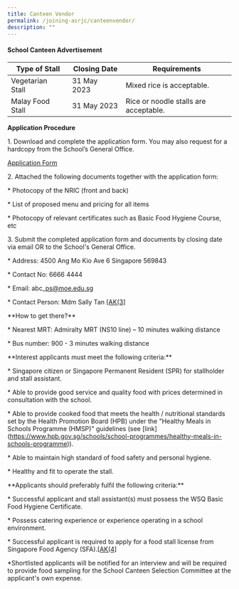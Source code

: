```yaml
---
title: Canteen Vendor
permalink: /joining-asrjc/canteenvendor/
description: ""
---
```

#### School Canteen Advertisement

| **Type of Stall** | **Closing Date** | **Requirements** |
| -------- | -------- | -------- |
| Vegetarian Stall     | 31 May 2023     | Mixed rice is acceptable.    |
| Malay Food Stall | 31 May 2023 | Rice or noodle stalls are acceptable.|

**Application Procedure**

1\. Download and complete the application form. You may also request for a hardcopy from the School’s General Office.

[Application Form](/files/application%20form%20for%20canteen%20stall.pdf)

2\. Attached the following documents together with the application form:

\* Photocopy of the NRIC (front and back)

\* List of proposed menu and pricing for all items

\* Photocopy of relevant certificates such as Basic Food Hygiene Course, etc

3\. Submit the completed application form and documents by closing date via email OR to the School's General Office.

\* Address: 4500 Ang Mo Kio Ave 6 Singapore 569843

\* Contact No: 6666 4444

\* Email: abc\_ps@moe.edu.sg

\* Contact Person: Mdm Sally Tan [\[AK(3\]](#_msocom_3) 

\*\*How to get there?\*\*

\* Nearest MRT: Admiralty MRT (NS10 line) – 10 minutes walking distance

\* Bus number: 900 - 3 minutes walking distance

\*\*Interest applicants must meet the following criteria:\*\*

\* Singapore citizen or Singapore Permanent Resident (SPR) for stallholder and stall assistant.

\* Able to provide good service and quality food with prices determined in consultation with the school.

\* Able to provide cooked food that meets the health / nutritional standards set by the Health Promotion Board (HPB) under the "Healthy Meals in Schools Programme (HMSP)" guidelines (see \[link\](https://www.hpb.gov.sg/schools/school-programmes/healthy-meals-in-schools-programme)).

\* Able to maintain high standard of food safety and personal hygiene.

\* Healthy and fit to operate the stall.

\*\*Applicants should preferably fulfil the following criteria:\*\*

\* Successful applicant and stall assistant(s) must possess the WSQ Basic Food Hygiene Certificate.

\* Possess catering experience or experience operating in a school environment.

\* Successful applicant is required to apply for a food stall license from Singapore Food Agency (SFA).[\[AK(4\]](#_msocom_4) 

\*Shortlisted applicants will be notified for an interview and will be required to provide food sampling for the School Canteen Selection Committee at the applicant's own expense.